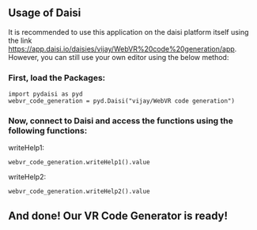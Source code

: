 ## Usage of Daisi

It is recommended to use this application on the daisi platform itself using the link https://app.daisi.io/daisies/vijay/WebVR%20code%20generation/app. However, you can still use your own editor using the below method:

### First, load the Packages:

```
import pydaisi as pyd
webvr_code_generation = pyd.Daisi("vijay/WebVR code generation")
```

### Now, connect to Daisi and access the functions using the following functions:

writeHelp1:

```
webvr_code_generation.writeHelp1().value
```

writeHelp2:

```
webvr_code_generation.writeHelp2().value
```

## And done! Our VR Code Generator is ready!

